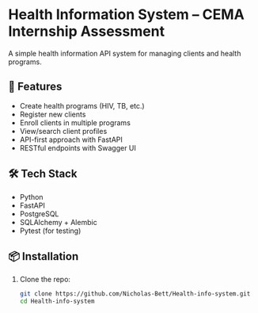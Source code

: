 # Health Information System – CEMA Internship Assessment

A simple health information API system for managing clients and health programs.

## 🔧 Features
- Create health programs (HIV, TB, etc.)
- Register new clients
- Enroll clients in multiple programs
- View/search client profiles
- API-first approach with FastAPI
- RESTful endpoints with Swagger UI

## 🛠 Tech Stack
- Python
- FastAPI
- PostgreSQL
- SQLAlchemy + Alembic
- Pytest (for testing)

## 📦 Installation

1. Clone the repo:
   ```bash
   git clone https://github.com/Nicholas-Bett/Health-info-system.git
   cd Health-info-system
